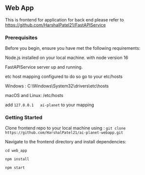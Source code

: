 ## Web App
This is frontend for application for back end please refer to https://github.com/HarshalPatel21/FastAPIService 


### Prerequisites

Before you begin, ensure you have met the following requirements:

Node.js installed on your local machine. with node version 16

FastAPIService server up and running.

etc host mapping configured to do so go to your etc/hosts

Windows : C:\Windows\System32\drivers\etc\hosts

macOS and Linux: /etc/hosts

add  `127.0.0.1   ai-planet`  to your mapping 
### Getting Started
Clone frontend repo to your local machine using : `git clone https://github.com/HarshalPatel21/ai-planet-webapp.git`

Navigate to the frontend directory and install dependencies:

`cd web_app`

`npm install`

`npm start`
